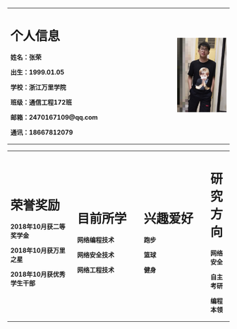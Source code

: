 <table border="0">
  <tr>
    <td width="75%">
      <h1>个人信息</h1>
      <p><b>姓名：张荣</b></p>
      <p><b>出生：1999.01.05</b></p>
      <p><b>学校：浙江万里学院</b></p>
      <p><b>班级：通信工程172班</b></p>
      <p><b>邮箱：2470167109@qq.com</b></p>
      <p><b>通讯：18667812079</b></p>
    </td>
    <td width="25%">
      <img src="/zr0105.JPG" width="100%">     
    </td>
  </tr>
</table>

<table border="0">
  <tr>
    <td width="30%">
      <h1>荣誉奖励</h1>
      <p><b>2018年10月获二等奖学金</b></p>
      <p><b>2018年10月获万里之星</b></p>
      <p><b>2018年10月获优秀学生干部</b></p>
    </td>
    <td width="30%">
      <h1>目前所学</h1>
      <p><b>网络编程技术</b></p>
      <p><b>网络安全技术</b></p>
      <p><b>网络工程技术</b></p>     
    </td>
    <td width="30%">
      <h1>兴趣爱好</h1>
      <p><b>跑步</b></p>
      <p><b>篮球</b></p>
      <p><b>健身</b></p>     
    </td>
    <td width="30%">
      <h1>研究方向</h1>
      <p><b>网络安全</b></p>
      <p><b>自主考研</b></p>
      <p><b>编程本领</b></p>     
    </td>
  </tr>
</table>
